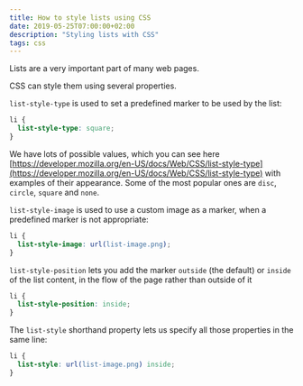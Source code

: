 ```yaml
---
title: How to style lists using CSS
date: 2019-05-25T07:00:00+02:00
description: "Styling lists with CSS"
tags: css
---
```


Lists are a very important part of many web pages.

CSS can style them using several properties.

`list-style-type` is used to set a predefined marker to be used by the list:

```css
li {
  list-style-type: square;
}
```

We have lots of possible values, which you can see here [https://developer.mozilla.org/en-US/docs/Web/CSS/list-style-type](https://developer.mozilla.org/en-US/docs/Web/CSS/list-style-type) with examples of their appearance. Some of the most popular ones are `disc`, `circle`, `square` and `none`.

`list-style-image` is used to use a custom image as a marker, when a predefined marker is not appropriate:

```css
li {
  list-style-image: url(list-image.png);
}
```

`list-style-position` lets you add the marker `outside` (the default) or `inside` of the list content, in the flow of the page rather than outside of it

```css
li {
  list-style-position: inside;
}
```

The `list-style` shorthand property lets us specify all those properties in the same line:

```css
li {
  list-style: url(list-image.png) inside;
}
```